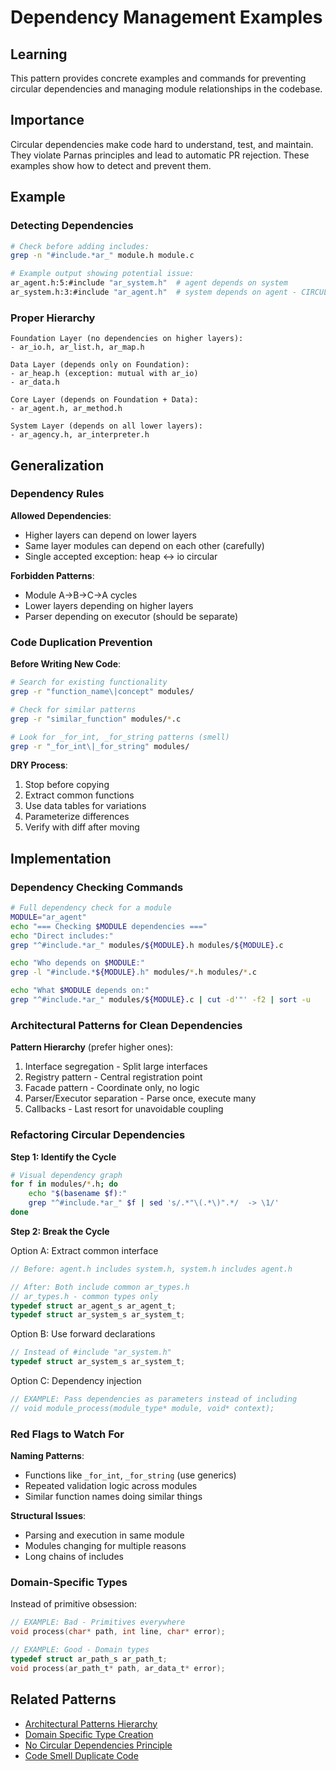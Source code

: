 # Dependency Management Examples

## Learning

This pattern provides concrete examples and commands for preventing circular dependencies and managing module relationships in the codebase.

## Importance

Circular dependencies make code hard to understand, test, and maintain. They violate Parnas principles and lead to automatic PR rejection. These examples show how to detect and prevent them.

## Example

### Detecting Dependencies
```bash
# Check before adding includes:
grep -n "#include.*ar_" module.h module.c

# Example output showing potential issue:
ar_agent.h:5:#include "ar_system.h"  # agent depends on system
ar_system.h:3:#include "ar_agent.h"  # system depends on agent - CIRCULAR!
```

### Proper Hierarchy
```
Foundation Layer (no dependencies on higher layers):
- ar_io.h, ar_list.h, ar_map.h

Data Layer (depends only on Foundation):
- ar_heap.h (exception: mutual with ar_io)
- ar_data.h

Core Layer (depends on Foundation + Data):
- ar_agent.h, ar_method.h

System Layer (depends on all lower layers):
- ar_agency.h, ar_interpreter.h
```

## Generalization

### Dependency Rules

**Allowed Dependencies**:
- Higher layers can depend on lower layers
- Same layer modules can depend on each other (carefully)
- Single accepted exception: heap ↔ io circular

**Forbidden Patterns**:
- Module A→B→C→A cycles
- Lower layers depending on higher layers
- Parser depending on executor (should be separate)

### Code Duplication Prevention

**Before Writing New Code**:
```bash
# Search for existing functionality
grep -r "function_name\|concept" modules/

# Check for similar patterns
grep -r "similar_function" modules/*.c

# Look for _for_int, _for_string patterns (smell)
grep -r "_for_int\|_for_string" modules/
```

**DRY Process**:
1. Stop before copying
2. Extract common functions
3. Use data tables for variations
4. Parameterize differences
5. Verify with diff after moving

## Implementation

### Dependency Checking Commands

```bash
# Full dependency check for a module
MODULE="ar_agent"
echo "=== Checking $MODULE dependencies ==="
echo "Direct includes:"
grep "^#include.*ar_" modules/${MODULE}.h modules/${MODULE}.c

echo "Who depends on $MODULE:"
grep -l "#include.*${MODULE}.h" modules/*.h modules/*.c

echo "What $MODULE depends on:"
grep "^#include.*ar_" modules/${MODULE}.c | cut -d'"' -f2 | sort -u
```

### Architectural Patterns for Clean Dependencies

**Pattern Hierarchy** (prefer higher ones):
1. Interface segregation - Split large interfaces
2. Registry pattern - Central registration point
3. Facade pattern - Coordinate only, no logic
4. Parser/Executor separation - Parse once, execute many
5. Callbacks - Last resort for unavoidable coupling

### Refactoring Circular Dependencies

**Step 1: Identify the Cycle**
```bash
# Visual dependency graph
for f in modules/*.h; do
    echo "$(basename $f):"
    grep "^#include.*ar_" $f | sed 's/.*"\(.*\)".*/  -> \1/'
done
```

**Step 2: Break the Cycle**

Option A: Extract common interface
```c
// Before: agent.h includes system.h, system.h includes agent.h

// After: Both include common ar_types.h
// ar_types.h - common types only
typedef struct ar_agent_s ar_agent_t;
typedef struct ar_system_s ar_system_t;
```

Option B: Use forward declarations
```c
// Instead of #include "ar_system.h"
typedef struct ar_system_s ar_system_t;
```

Option C: Dependency injection
```c
// EXAMPLE: Pass dependencies as parameters instead of including
// void module_process(module_type* module, void* context);
```

### Red Flags to Watch For

**Naming Patterns**:
- Functions like `_for_int`, `_for_string` (use generics)
- Repeated validation logic across modules
- Similar function names doing similar things

**Structural Issues**:
- Parsing and execution in same module
- Modules changing for multiple reasons
- Long chains of includes

### Domain-Specific Types

Instead of primitive obsession:
```c
// EXAMPLE: Bad - Primitives everywhere
void process(char* path, int line, char* error);

// EXAMPLE: Good - Domain types
typedef struct ar_path_s ar_path_t;
void process(ar_path_t* path, ar_data_t* error);
```

## Related Patterns

- [Architectural Patterns Hierarchy](architectural-patterns-hierarchy.md)
- [Domain Specific Type Creation](domain-specific-type-creation.md)
- [No Circular Dependencies Principle](no-circular-dependencies-principle.md)
- [Code Smell Duplicate Code](code-smell-duplicate-code.md)